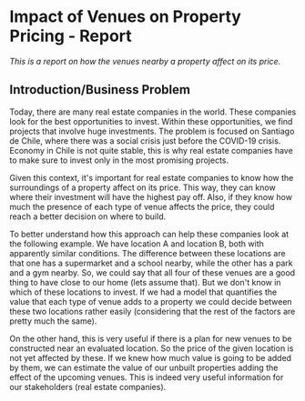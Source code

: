 # Impact of Venues on Property Pricing - Report
*This is a report on how the venues nearby a property affect on its price.*

## Introduction/Business Problem

Today, there are many real estate companies in the world. These companies look for the best opportunities to invest. Within these opportunities, we find projects that involve huge investments. The problem is focused on Santiago de Chile, where there was a social crisis just before the COVID-19 crisis. Economy in Chile is not quite stable, this is why real estate companies have to make sure to invest only in the most promising projects.

Given this context, it's important for real estate companies to know how the surroundings of a property affect on its price. This way, they can know where their investment will have the highest pay off. Also, if they know how much the presence of each type of venue affects the price, they could reach a better decision on where to build.

To better understand how this approach can help these companies look at the following example. We have location A and location B, both with apparently similar conditions. The difference between these locations are that one has a supermarket and a school nearby, while the other has a park and a gym nearby. So, we could say that all four of these venues are a good thing to have close to our home (lets assume that). But we don't know in which of these locations to invest. If we had a model that quantifies the value that each type of venue adds to a property we could decide between these two locations rather easily (considering that the rest of the factors are pretty much the same).

On the other hand, this is very useful if there is a plan for new venues to be constructed near an evaluated location. So the price of the given location is not yet affected by these. If we knew how much value is going to be added by them, we can estimate the value of our unbuilt properties adding the effect of the upcoming venues. This is indeed very useful information for our stakeholders (real estate companies).
